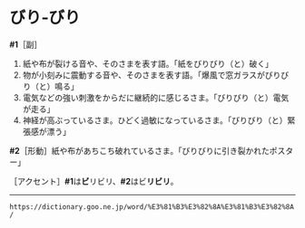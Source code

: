# びり‐びり

**\#1**［副］
1. 紙や布が裂ける音や、そのさまを表す語。「紙をびりびり（と）破く」
2. 物が小刻みに震動する音や、そのさまを表す語。「爆風で窓ガラスがびりびり（と）鳴る」
3. 電気などの強い刺激をからだに継続的に感じるさま。「びりびり（と）電気が走る」
4. 神経が高ぶっているさま。ひどく過敏になっているさま。「びりびり（と）緊張感が漂う」
    

**\#2**［形動］紙や布があちこち破れているさま。「びりびりに引き裂かれたポスター」

［アクセント］**\#1**は**ビ**リビリ、**\#2**はビ**リビリ**。

---
`https://dictionary.goo.ne.jp/word/%E3%81%B3%E3%82%8A%E3%81%B3%E3%82%8A/`